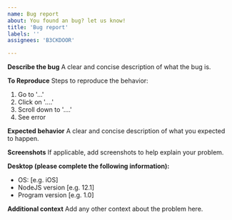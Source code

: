 ```yaml
---
name: Bug report
about: You found an bug? let us know!
title: 'Bug report'
labels: ''
assignees: 'B3CKDOOR'

---
```


**Describe the bug**
A clear and concise description of what the bug is.

**To Reproduce**
Steps to reproduce the behavior:
1. Go to '...'
2. Click on '....'
3. Scroll down to '....'
4. See error

**Expected behavior**
A clear and concise description of what you expected to happen.

**Screenshots**
If applicable, add screenshots to help explain your problem.

**Desktop (please complete the following information):**
 - OS: [e.g. iOS]
 - NodeJS version [e.g. 12.1]
 - Program version [e.g. 1.0]

**Additional context**
Add any other context about the problem here.
